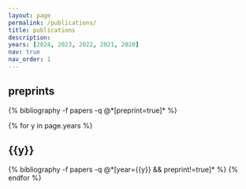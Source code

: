 ```yaml
---
layout: page
permalink: /publications/
title: publications
description:  
years: [2024, 2023, 2022, 2021, 2020]
nav: true
nav_order: 1
---
```


<div class="publications">

<h2 class="year">preprints</h2>
{% bibliography -f papers -q @*[preprint=true]* %}

{% for y in page.years %}
  <h2 class="year">{{y}}</h2>
  {% bibliography -f papers -q @*[year={{y}} && preprint!=true]* %}
{% endfor %}

</div>

